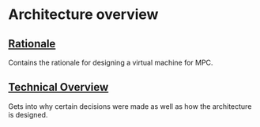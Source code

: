 # Architecture overview


## [Rationale](./rationale.md)
Contains the rationale for designing a virtual machine for MPC.

## [Technical Overview](./architecture.md)
Gets into why certain decisions were made as well as how the architecture is designed.